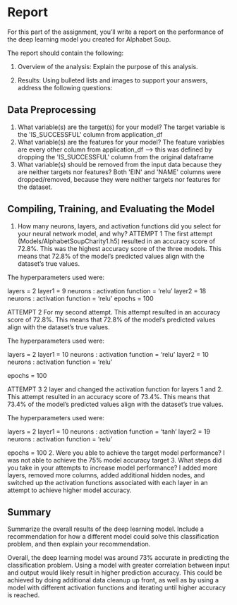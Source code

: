 # Report 
For this part of the assignment, you’ll write a report on the performance of the deep learning model you created for Alphabet Soup.

The report should contain the following:

1. Overview of the analysis: Explain the purpose of this analysis.

2. Results: Using bulleted lists and images to support your answers, address the following questions:

## Data Preprocessing

1. What variable(s) are the target(s) for your model?
The target variable is the 'IS_SUCCESSFUL' column from application_df
2. What variable(s) are the features for your model?
The feature variables are every other column from application_df --> this was defined by dropping the 'IS_SUCCESSFUL' column from the original dataframe
3. What variable(s) should be removed from the input data because they are neither targets nor features?
Both 'EIN' and 'NAME' columns were dropped/removed, because they were neither targets nor features for the dataset.

## Compiling, Training, and Evaluating the Model

1. How many neurons, layers, and activation functions did you select for your neural network model, and why?
ATTEMPT 1
The first attempt (Models/AlphabetSoupCharity1.h5) resulted in an accuracy score of 72.8%. This was the highest accuracy score of the three models. This means that 72.8% of the model’s predicted values align with the dataset’s true values.

The hyperparameters used were:

layers = 2
layer1 = 9 neurons : activation function = ‘relu’
layer2 = 18 neurons : activation function = ‘relu'
epochs = 100

ATTEMPT 2
For my second attempt. This attempt resulted in an accuracy score of 72.8%. This means that 72.8% of the model’s predicted values align with the dataset’s true values.

The hyperparameters used were:

layers = 2
layer1 = 10 neurons : activation function = ‘relu’
layer2 = 10 neurons : activation function = ‘relu’

epochs = 100

ATTEMPT 3
2 layer and changed the activation function for layers 1 and 2. This attempt resulted in an accuracy score of 73.4%. This means that 73.4% of the model’s predicted values align with the dataset’s true values.

The hyperparameters used were:

layers = 2
layer1 = 10 neurons : activation function = ‘tanh’
layer2 = 19 neurons : activation function = ‘relu’

epochs = 100
2. Were you able to achieve the target model performance?
I was not able to achieve the 75% model accuracy target
3. What steps did you take in your attempts to increase model performance?
I added more layers, removed more columns, added additional hidden nodes, and switched up the activation functions associated with each layer in an attempt to achieve higher model accuracy.

## Summary
Summarize the overall results of the deep learning model. Include a recommendation for how a different model could solve this classification problem, and then explain your recommendation.

Overall, the deep learning model was around 73% accurate in predicting the classification problem. Using a model with greater correlation between input and output would likely result in higher prediction accuracy. This could be achieved by doing additional data cleanup up front, as well as by using a model with different activation functions and iterating until higher accuracy is reached.